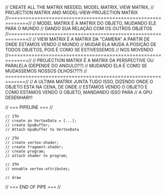 // CREATE ALL THE MATRIX NEEDED, MODEL MATRIX, VIEW MATRIX,
// PROJECTION MATRIX AND MODEL-VIEW-PROJECTION MATRIX
//=============================================================//
// MODEL MATRIX É A MATRIX DO OBJETO, MUDANDO ELE PARA O MUNDO
// DANDO SUA RELAÇÃO COM OS OUTROS OBJETOS
//=============================================================//
// VIEW MATRIX É A MATRIX DA "CAMERA" A PARTIR DE ONDE ESTAMOS VENDO O MUNDO
// MUDAR ELA MUDA A POSIÇÃO DE TODOS OBJETOS, POIS É COMO SE ESTIVESSEMOS
// NOS MOVENDO
//=============================================================//
// PROJECTION MATRIX É A MATRIX DA PERSPECTIVE OU PARALELA (DEPENDE DO ANGULO??)
// MUDANDO ELA É COMO SE MUDASSEMOS NOSSOS OLHOS(???)
// =============================================================//
// A ULTIMA MATRIX JUNTA TUDO ISSO, DIZENDO ONDE O OBJETO ESTA NA CENA, DE ONDE
// ESTAMOS VENDO O OBJETO E COMO ESTAMOS VENDO O OBJETO, MANDANDO ISSO PARA 
// A GPU DESENHAR!!!

// === PIPELINE === //

    // 1TH
    // create an VertexData = [...];
    // create GpuBuffer;
    // Attach GpuBuffer to VertexData

    // 2TH
    // create vertex-shader;
    // create fragment-shader;
    // create program;
    // attach shader to program;

    // 3TH
    // ennable vertex-attributes;

    // draw

// === END OF PIPE === //